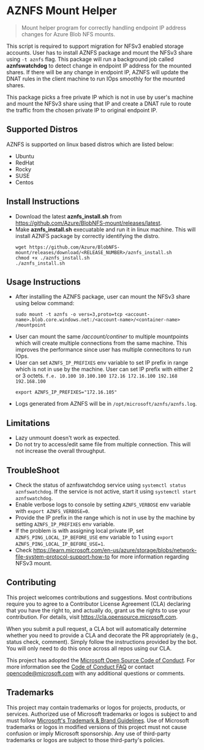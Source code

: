 # AZNFS Mount Helper

> Mount helper program for correctly handling endpoint IP address changes for Azure Blob NFS mounts.

This script is required to support migration for NFSv3 enabled storage accounts. User has to install AZNFS package and
mount the NFSv3 share using `-t aznfs` flag. This package will run a background job called **aznfswatchdog** to detect
change in endpoint IP address for the mounted shares. If there will be any change in endpoint IP, AZNFS will update the
DNAT rules in the client machine to run IOps smoothly for the mounted shares.

This package picks a free private IP which is not in use by user's machine and mount the NFSv3 share using that IP and
create a DNAT rule to route the traffic from the chosen private IP to original endpoint IP.

## Supported Distros

AZNFS is supported on linux based distros which are listed below: 

- Ubuntu
- RedHat
- Rocky
- SUSE
- Centos


## Install Instructions

- Download the latest **aznfs_install.sh** from https://github.com/Azure/BlobNFS-mount/releases/latest.
- Make **aznfs_install.sh** execuatable and run it in linux machine. This will install AZNFS package by correctly
  identifying the distro.
	```
	wget https://github.com/Azure/BlobNFS-mount/releases/download/<RELEASE_NUMBER>/aznfs_install.sh
	chmod +x ./aznfs_install.sh
	./aznfs_install.sh
	```


## Usage Instructions

- After installing the AZNFS package, user can mount the NFSv3 share using below command: 
	```
	sudo mount -t aznfs -o vers=3,proto=tcp <account-name>.blob.core.windows.net:/<account-name>/<container-name> /mountpoint
	```
- User can mount the same _/account/continer_ to multiple mountpoints which will create multiple connections from the 
  same machine. This improves the performance since user has multiple connecitons to run IOps.
- User can set `AZNFS_IP_PREFIXES` env variable to set IP prefix in range which is not in use by the machine. User can 
  set IP prefix with either 2 or 3 octets. `f.e. 10.100 10.100.100 172.16 172.16.100 192.168 192.168.100`
  ```
  export AZNFS_IP_PREFIXES="172.16.105"
  ```
- Logs generated from AZNFS will be in `/opt/microsoft/aznfs/aznfs.log`.


## Limitations

- Lazy unmount doesn't work as expected.
- Do not try to access/edit same file from multiple connection. This will not increase the overall throughput.


## TroubleShoot

- Check the status of aznfswatchdog service using `systemctl status aznfswatchdog`. If the service is not active, start
  it using `systemctl start aznfswatchdog`.
- Enable verbose logs to console by setting `AZNFS_VERBOSE` env variable with `export AZNFS_VERBOSE=0`.
- Provide the IP prefix in the range which is not in use by the machine by setting `AZNFS_IP_PREFIXES` env variable.
- If the problem is with assigning local private IP, set `AZNFS_PING_LOCAL_IP_BEFORE_USE` env variable to 1 using
  `export AZNFS_PING_LOCAL_IP_BEFORE_USE=1`.
- Check https://learn.microsoft.com/en-us/azure/storage/blobs/network-file-system-protocol-support-how-to for more 
  information regarding NFSv3 mount.


## Contributing

This project welcomes contributions and suggestions.  Most contributions require you to agree to a
Contributor License Agreement (CLA) declaring that you have the right to, and actually do, grant us
the rights to use your contribution. For details, visit https://cla.opensource.microsoft.com.

When you submit a pull request, a CLA bot will automatically determine whether you need to provide
a CLA and decorate the PR appropriately (e.g., status check, comment). Simply follow the instructions
provided by the bot. You will only need to do this once across all repos using our CLA.

This project has adopted the [Microsoft Open Source Code of Conduct](https://opensource.microsoft.com/codeofconduct/).
For more information see the [Code of Conduct FAQ](https://opensource.microsoft.com/codeofconduct/faq/) or
contact [opencode@microsoft.com](mailto:opencode@microsoft.com) with any additional questions or comments.


## Trademarks

This project may contain trademarks or logos for projects, products, or services. Authorized use of Microsoft 
trademarks or logos is subject to and must follow 
[Microsoft's Trademark & Brand Guidelines](https://www.microsoft.com/en-us/legal/intellectualproperty/trademarks/usage/general).
Use of Microsoft trademarks or logos in modified versions of this project must not cause confusion or imply Microsoft sponsorship.
Any use of third-party trademarks or logos are subject to those third-party's policies.
